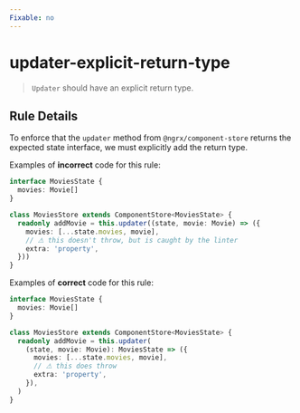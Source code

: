 ```yaml
---
Fixable: no
---
```


# updater-explicit-return-type

> `Updater` should have an explicit return type.

<!-- Everything above this generated, do not edit -->
<!-- MANUAL-DOC:START -->

## Rule Details

To enforce that the `updater` method from `@ngrx/component-store` returns the expected state interface, we must explicitly add the return type.

Examples of **incorrect** code for this rule:

```ts
interface MoviesState {
  movies: Movie[]
}

class MoviesStore extends ComponentStore<MoviesState> {
  readonly addMovie = this.updater((state, movie: Movie) => ({
    movies: [...state.movies, movie],
    // ⚠ this doesn't throw, but is caught by the linter
    extra: 'property',
  }))
}
```

Examples of **correct** code for this rule:

```ts
interface MoviesState {
  movies: Movie[]
}

class MoviesStore extends ComponentStore<MoviesState> {
  readonly addMovie = this.updater(
    (state, movie: Movie): MoviesState => ({
      movies: [...state.movies, movie],
      // ⚠ this does throw
      extra: 'property',
    }),
  )
}
```
